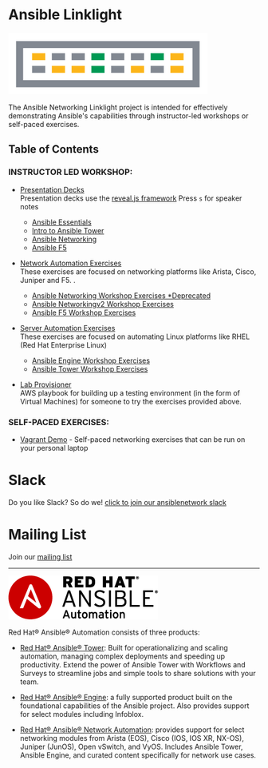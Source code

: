 # Ansible Linklight

![linklight](images/linklight.png)

The Ansible Networking Linklight project is intended for effectively demonstrating Ansible's capabilities through instructor-led workshops or self-paced exercises.  

## Table of Contents

### INSTRUCTOR LED WORKSHOP:

  * [Presentation Decks](decks)  
    Presentation decks use the [reveal.js framework](http://lab.hakim.se/reveal-js/)
    Press `s` for speaker notes

     - [Ansible Essentials](https://network-automation.github.io/linklight/decks/ansible-essentials.html)
     - [Intro to Ansible Tower](https://network-automation.github.io/linklight/decks/intro-to-ansible-tower.html)
     - [Ansible Networking](https://network-automation.github.io/linklight/decks/ansible-networking.html#)
     - [Ansible F5](https://network-automation.github.io/linklight/decks/ansible_f5.pdf)

  * [Network Automation Exercises](exercises)  
    These exercises are focused on networking platforms like Arista, Cisco, Juniper and F5.
.

     - [Ansible Networking Workshop Exercises *Deprecated](exercises/networking/README.md)
     - [Ansible Networkingv2 Workshop Exercises](exercises/networking_v2/README.md)
     - [Ansible F5 Workshop Exercises](exercises/ansible_f5/README.md)

  * [Server Automation Exercises](exercises)  
    These exercises are focused on automating Linux platforms like RHEL (Red Hat Enterprise Linux)

     - [Ansible Engine Workshop Exercises](exercises/ansible_engine/README.md)
     - [Ansible Tower Workshop Exercises](exercises/ansible_tower/README.md)

  * [Lab Provisioner](provisioner)  
    AWS playbook for building up a testing environment (in the form of Virtual Machines) for someone to try the exercises provided above.

### SELF-PACED EXERCISES:

  * [Vagrant Demo](vagrant-demo) - Self-paced networking exercises that can be run on your personal laptop

# Slack
Do you like Slack?  So do we! [click to join our ansiblenetwork slack](https://join.slack.com/t/ansiblenetwork/shared_invite/enQtMzEyMTcxMTE5NjM3LWIyMmQ4YzNhYTA4MjA2OTRhZDQzMTZkNWZlN2E3NzhhMWQ5ZTdmNmViNjk2M2JkYzJjODhjMjVjMGUxZjc2MWE)

# Mailing List
Join our [mailing list](https://www.redhat.com/mailman/listinfo/linklight)

---
![Red Hat Ansible Automation](images/rh-ansible-automation.png)

Red Hat® Ansible® Automation consists of  three products:

- [Red Hat® Ansible® Tower](https://www.ansible.com/tower): Built for operationalizing and scaling automation, managing complex deployments and speeding up productivity. Extend the power of Ansible Tower with Workflows and Surveys to streamline jobs and simple tools to share solutions with your team.

- [Red Hat® Ansible® Engine](https://www.ansible.com/ansible-engine): a fully supported product built on the foundational capabilities of the Ansible project. Also provides support for select modules including Infoblox.

- [Red Hat® Ansible® Network Automation](https://www.ansible.com/networking): provides support for select networking modules from Arista (EOS), Cisco (IOS, IOS XR, NX-OS), Juniper (JunOS), Open vSwitch, and VyOS. Includes Ansible Tower, Ansible Engine, and curated content specifically for network use cases.
